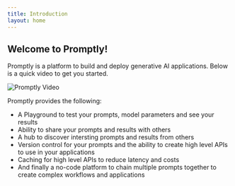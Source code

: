 ```yaml
---
title: Introduction
layout: home
---
```


## Welcome to Promptly!

Promptly is a platform to build and deploy generative AI applications. Below is a quick video to get you started.

![Promptly Video](assets/images/gpt4demo.gif)

Promptly provides the following:

- A Playground to test your prompts, model parameters and see your results
- Ability to share your prompts and results with others
- A hub to discover intersting prompts and results from others
- Version control for your prompts and the ability to create high level APIs to use in your applications
- Caching for high level APIs to reduce latency and costs
- And finally a no-code platform to chain multiple prompts together to create complex workflows and applications
